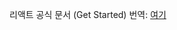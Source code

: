 리액트 공식 문서 (Get Started) 번역: [여기](https://seongbin9786.github.io/2018/02/10/%EB%A6%AC%EC%95%A1%ED%8A%B8%20%EC%8B%9C%EC%9E%91%ED%95%98%EA%B8%B0%207%20(SPA%201)/)
